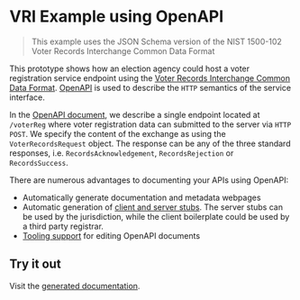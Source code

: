 # VRI Example using OpenAPI

> This example uses the JSON Schema version of the NIST 1500-102 Voter Records Interchange Common Data Format

This prototype shows how an election agency could host a voter registration service endpoint
using the [Voter Records Interchange Common Data Format](https://github.com/usnistgov/VoterRecordsInterchange). [OpenAPI](https://www.openapis.org/) is used to describe
the `HTTP` semantics of the service interface.

In the [OpenAPI document](./swagger.yaml), we describe a single endpoint located at `/voterReg` where voter registration data can submitted to the server via `HTTP` `POST`. We specify the content of the exchange as using the `VoterRecordsRequest` object. The response can be any of the three standard responses, i.e. `RecordsAcknowledgement`, `RecordsRejection` or `RecordsSuccess`.

There are numerous advantages to documenting your APIs using OpenAPI:

- Automatically generate documentation and metadata webpages
- Automatic generation of [client and server stubs](https://github.com/OpenAPITools/openapi-generator). The server stubs can be used by the jurisdiction, while the client boilerplate could be used by a third party registrar.
- [Tooling support](https://swagger.io/tools/open-source/) for editing OpenAPI documents

## Try it out

Visit the [generated documentation](https://jdziurlaj.github.io/VRIExamples/index.html).